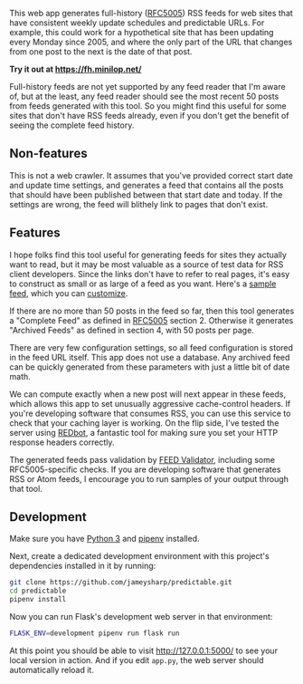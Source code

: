 This web app generates full-history ([RFC5005][]) RSS feeds for web
sites that have consistent weekly update schedules and predictable URLs.
For example, this could work for a hypothetical site that has been
updating every Monday since 2005, and where the only part of the URL
that changes from one post to the next is the date of that post.

[RFC5005]: https://tools.ietf.org/html/rfc5005

**Try it out at <https://fh.minilop.net/>**

Full-history feeds are not yet supported by any feed reader that I'm
aware of, but at the least, any feed reader should see the most recent
50 posts from feeds generated with this tool. So you might find this
useful for some sites that don't have RSS feeds already, even if you
don't get the benefit of seeing the complete feed history.

## Non-features

This is not a web crawler. It assumes that you've provided correct start
date and update time settings, and generates a feed that contains all
the posts that should have been published between that start date and
today. If the settings are wrong, the feed will blithely link to pages
that don't exist.

## Features

I hope folks find this tool useful for generating feeds for sites they
actually want to read, but it may be most valuable as a source of test
data for RSS client developers. Since the links don't have to refer to
real pages, it's easy to construct as small or as large of a feed as you
want. Here's a [sample feed][], which you can [customize][].

[sample feed]: https://fh.minilop.net/f/UTC/2d2d35b394/http://example.com/%25y%25m%25d
[customize]: https://fh.minilop.net/e/UTC/2d2d35b394/http://example.com/%25y%25m%25d

If there are no more than 50 posts in the feed so far, then this tool
generates a "Complete Feed" as defined in [RFC5005][] section 2.
Otherwise it generates "Archived Feeds" as defined in section 4, with 50
posts per page.

There are very few configuration settings, so all feed configuration is
stored in the feed URL itself. This app does not use a database. Any
archived feed can be quickly generated from these parameters with just a
little bit of date math.

We can compute exactly when a new post will next appear in these feeds,
which allows this app to set unusually aggressive cache-control headers.
If you're developing software that consumes RSS, you can use this
service to check that your caching layer is working. On the flip side,
I've tested the server using [REDbot][], a fantastic tool for making
sure you set your HTTP response headers correctly.

[REDbot]: https://redbot.org/

The generated feeds pass validation by [FEED Validator][], including
some RFC5005-specific checks. If you are developing software that
generates RSS or Atom feeds, I encourage you to run samples of your
output through that tool.

[FEED Validator]: http://www.feedvalidator.org/

## Development

Make sure you have [Python 3][] and [pipenv][] installed.

[Python 3]: http://docs.python-guide.org/en/latest/starting/installation/
[pipenv]: https://docs.pipenv.org/install/

Next, create a dedicated development environment with this project's
dependencies installed in it by running:

```sh
git clone https://github.com/jameysharp/predictable.git
cd predictable
pipenv install
```

Now you can run Flask's development web server in that environment:

```sh
FLASK_ENV=development pipenv run flask run
```

At this point you should be able to visit <http://127.0.0.1:5000/> to
see your local version in action. And if you edit `app.py`, the web
server should automatically reload it.
